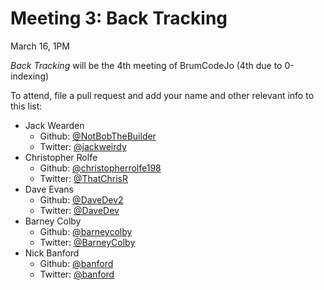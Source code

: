 Meeting 3: Back Tracking
========================

March 16, 1PM

*Back Tracking* will be the 4th meeting of BrumCodeJo (4th due to 0-indexing)

To attend, file a pull request and add your name and other relevant info to this list:

 - Jack Wearden 
   - Github: [@NotBobTheBuilder](https://github.com/notbobthebuilder)
   - Twitter: [@jackweirdy](https://twitter.com/jackweirdy)
 - Christopher Rolfe
   - Github: [@christopherrolfe198](https://github.com/christopherrolfe198)
   - Twitter: [@ThatChrisR](https://twitter.com/ThatChrisR)
 - Dave Evans
   - Github: [@DaveDev2](https://github.com/DaveDev2)
   - Twitter: [@DaveDev](https://twitter.com/DaveDev)
 - Barney Colby
   - Github: [@barneycolby](https://github.com/barneycolby)
   - Twitter: [@BarneyColby](https://twitter.com/BarneyColby)
 - Nick Banford
   - Github: [@banford](https://github.com/banford)
   - Twitter: [@banford](https://twitter.com/banford)


